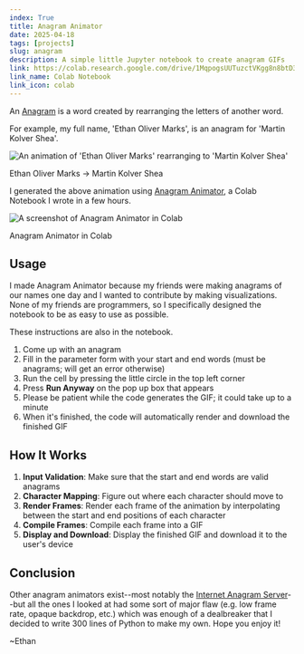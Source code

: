 ```yaml
---
index: True
title: Anagram Animator
date: 2025-04-18
tags: [projects]
slug: anagram
description: A simple little Jupyter notebook to create anagram GIFs
link: https://colab.research.google.com/drive/1MqpogsUUTuzctVKgg8n8btD3WUuENPAK
link_name: Colab Notebook
link_icon: colab
---
```


An [Anagram](https://en.wikipedia.org/wiki/Anagram) is a word created by rearranging the letters of another word.

For example, my full name, 'Ethan Oliver Marks', is an anagram for 'Martin Kolver Shea'.

![An animation of 'Ethan Oliver Marks' rearranging to 'Martin Kolver Shea'](../../images/example_anagram.gif)

Ethan Oliver Marks → Martin Kolver Shea

I generated the above animation using [Anagram Animator](https://colab.research.google.com/drive/1MqpogsUUTuzctVKgg8n8btD3WUuENPAK), a Colab Notebook I wrote in a few hours.

![A screenshot of Anagram Animator in Colab](../../images/anagramcolab.webp)

Anagram Animator in Colab

## Usage

I made Anagram Animator because my friends were making anagrams of our names one day and I wanted to contribute by making visualizations. None of my friends are programmers, so I specifically designed the notebook to be as easy to use as possible.

These instructions are also in the notebook.

1. Come up with an anagram
2. Fill in the parameter form with your start and end words (must be anagrams; will get an error otherwise)
3. Run the cell by pressing the little circle in the top left corner
4. Press **Run Anyway** on the pop up box that appears
5. Please be patient while the code generates the GIF; it could take up to a minute
6. When it's finished, the code will automatically render and download the finished GIF

## How It Works

1. **Input Validation**: Make sure that the start and end words are valid anagrams
2. **Character Mapping**: Figure out where each character should move to
3. **Render Frames**: Render each frame of the animation by interpolating between the start and end positions of each character
4. **Compile Frames**: Compile each frame into a GIF
5. **Display and Download**: Display the finished GIF and download it to the user's device

## Conclusion

Other anagram animators exist--most notably the [Internet Anagram Server](https://wordsmith.org/anagram/animation.html)--but all the ones I looked at had some sort of major flaw (e.g. low frame rate, opaque backdrop, etc.) which was enough of a dealbreaker that I decided to write 300 lines of Python to make my own. Hope you enjoy it!

~Ethan
